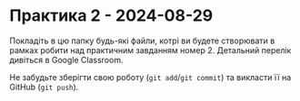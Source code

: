 # Практика 2 - 2024-08-29

Покладіть в цю папку будь-які файли, котрі ви будете створювати в рамках робити
над практичним завданням номер 2.  Детальний перелік дивіться в Google
Classroom.

Не забудьте зберігти свою роботу (`git add`/`git commit`) та викласти її на
GitHub (`git push`).
